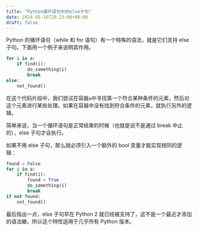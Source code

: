 ```yaml
---
title: "Python循环语句中的else子句"
date: 2024-05-16T20:23:06+08:00
draft: false
---
```


Python 的循环语句（while 和 for 语句）有一个特殊的语法，就是它们支持 else 子句。下面用一个例子来说明其作用。

```python
for i in a:
    if find(i):
        do_something(i)
        break
else:
    not_found()
```

在这个代码片段中，我们尝试在容器`a`中寻找第一个符合某种条件的元素，然后对这个元素进行某些处理。如果在容器中没有找到符合条件的元素，就执行另外的逻辑。

简单来说，当一个循环语句是正常结束的时候（也就是说不是通过 break 中止的），else 子句才会执行。

如果不用 else 子句，那么就必须引入一个额外的 bool 变量才能实现相同的逻辑：

```python
found = False
for i in a:
    if find(i):
        found = True
        do_something(i)
        break
if not found:
    not_found()
```

最后指出一点，else 子句早在 Python 2 就已经被支持了，这不是一个最近才添加的语法糖，所以这个特性适用于几乎所有 Python 版本。
